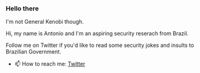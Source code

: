 ### Hello there
I'm not General Kenobi though.

Hi, my name is Antonio and I'm an aspiring security reserach from Brazil.

Follow me on Twitter if you'd like to read some security jokes and insults to Brazilian Government.

- 📫 How to reach me: [Twitter](https://twitter.com/_aplneto)

<!--
**aplneto/aplneto** is a ✨ _special_ ✨ repository because its `README.md` (this file) appears on your GitHub profile.

Here are some ideas to get you started:

- 🔭 I’m currently working on ...
- 🌱 I’m currently learning ...
- 👯 I’m looking to collaborate on ...
- 🤔 I’m looking for help with ...
- 💬 Ask me about ...
- 📫 How to reach me: ...
- 😄 Pronouns: ...
- ⚡ Fun fact: ...
-->
